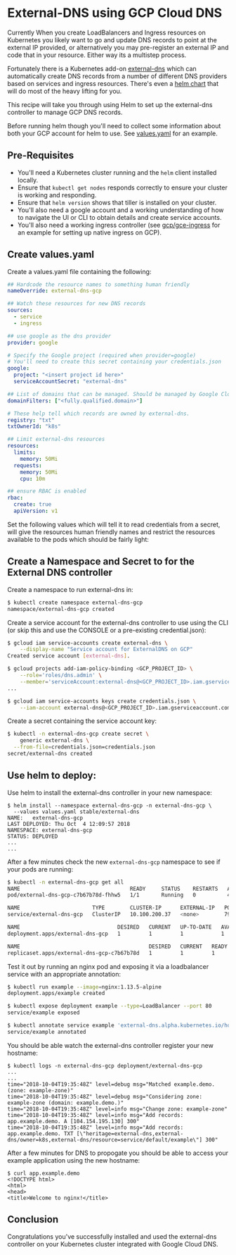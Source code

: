 # External-DNS using GCP Cloud DNS

Currently When you create LoadBalancers and Ingress resources on Kubernetes you likely want to go and update DNS records to point at the external IP provided, or alternatively you may pre-register an external IP and code that in your resource.  Either way its a multistep process.

Fortunately there is a Kubernetes add-on [external-dns](https://github.com/kubernetes-incubator/external-dns) which can automatically create DNS records from a number of different DNS providers based on services and ingress resources.  There's even a [helm chart](https://github.com/helm/charts/tree/master/stable/external-dns) that will do most of the heavy lifting for you.

This recipe will take you through using Helm to set up the external-dns controller to manage GCP DNS records.

Before running helm though you'll need to collect some information about both your GCP account for helm to use.  See [values.yaml](https://github.com/helm/charts/blob/master/stable/external-dns/values.yaml) for an example.

## Pre-Requisites

* You'll need a Kubernetes cluster running and the `helm` client installed locally.
* Ensure that `kubectl get nodes` responds correctly to ensure your cluster is working and responding.
* Ensure that `helm version` shows that tiller is installed on your cluster.
* You'll also need a google account and a working understanding of how to navigate the UI or CLI to obtain details and create service accounts.
* You'll also need a working ingress controller (see [gcp/gce-ingress](https://github.com/paulczar/kubernetes-cookbook/tree/master/gcp/gce-ingress) for an example for setting up native ingress on GCP).

## Create values.yaml

Create a values.yaml file containing the following:

```yaml
## Hardcode the resource names to something human friendly
nameOverride: external-dns-gcp

## Watch these resources for new DNS records
sources:
  - service
  - ingress

## use google as the dns provider
provider: google

# Specify the Google project (required when provider=google)
# You'll need to create this secret containing your credentials.json
google:
  project: "<insert project id here>"
  serviceAccountSecret: "external-dns"

## List of domains that can be managed. Should be managed by Google Cloud DNS
domainFilters: ["<fully.qualified.domain>"]

# These help tell which records are owned by external-dns.
registry: "txt"
txtOwnerId: "k8s"

## Limit external-dns resources
resources:
  limits:
    memory: 50Mi
  requests:
    memory: 50Mi
    cpu: 10m

## ensure RBAC is enabled
rbac:
  create: true
  apiVersion: v1
```

Set the following values which will tell it to read credentials from a secret, will give the resources human friendly names and restrict the resources available to the pods which should be fairly light:

## Create a Namespace and Secret to for the External DNS controller

Create a namespace to run external-dns in:

```bash
$ kubectl create namespace external-dns-gcp
namespace/external-dns-gcp created
```

Create a service account for the external-dns controller to use using the CLI (or skip this and use the CONSOLE or a pre-existing credential.json):

```bash
$ gcloud iam service-accounts create external-dns \
    --display-name "Service account for ExternalDNS on GCP"
Created service account [external-dns].

$ gcloud projects add-iam-policy-binding <GCP_PROJECT_ID> \
    --role='roles/dns.admin' \
    --member='serviceAccount:external-dns@<GCP_PROJECT_ID>.iam.gserviceaccount.com'
...

$ gcloud iam service-accounts keys create credentials.json \
    --iam-account external-dns@<GCP_PROJECT_ID>.iam.gserviceaccount.com
```

Create a secret containing the service account key:

```bash
$ kubectl -n external-dns-gcp create secret \
    generic external-dns \
  --from-file=credentials.json=credentials.json
secret/external-dns created
```

## Use helm to deploy:

Use helm to install the external-dns controller in your new namespace:

```
$ helm install --namespace external-dns-gcp -n external-dns-gcp \
  --values values.yaml stable/external-dns
NAME:   external-dns-gcp
LAST DEPLOYED: Thu Oct  4 12:09:57 2018
NAMESPACE: external-dns-gcp
STATUS: DEPLOYED
...
...
```

After a few minutes check the new `external-dns-gcp` namespace to see if your pods are running:

```bash
$ kubectl -n external-dns-gcp get all
NAME                                   READY     STATUS    RESTARTS   AGE
pod/external-dns-gcp-c7b67b78d-fhhw5   1/1       Running   0          45s

NAME                       TYPE        CLUSTER-IP      EXTERNAL-IP   PORT(S)    AGE
service/external-dns-gcp   ClusterIP   10.100.200.37   <none>        7979/TCP   45s

NAME                               DESIRED   CURRENT   UP-TO-DATE   AVAILABLE   AGE
deployment.apps/external-dns-gcp   1         1         1            1           45s

NAME                                         DESIRED   CURRENT   READY     AGE
replicaset.apps/external-dns-gcp-c7b67b78d   1         1         1         45s

```

Test it out by running an nginx pod and exposing it via a loadbalancer service with an appropriate annotation:

```bash
$ kubectl run example --image=nginx:1.13.5-alpine
deployment.apps/example created

$ kubectl expose deployment example --type=LoadBalancer --port 80
service/example exposed

$ kubectl annotate service example 'external-dns.alpha.kubernetes.io/hostname=app.pivlab.gcp.paulczar.wtf'
service/example annotated
```

You should be able watch the external-dns controller register your new hostname:

```
$ kubectl logs -n external-dns-gcp deployment/external-dns-gcp
...
...
time="2018-10-04T19:35:48Z" level=debug msg="Matched example.demo. (zone: example-zone)"
time="2018-10-04T19:35:48Z" level=debug msg="Considering zone: example-zone (domain: example.demo.)"
time="2018-10-04T19:35:48Z" level=info msg="Change zone: example-zone"
time="2018-10-04T19:35:48Z" level=info msg="Add records: app.example.demo. A [104.154.195.130] 300"
time="2018-10-04T19:35:48Z" level=info msg="Add records: app.example.demo. TXT [\"heritage=external-dns,external-dns/owner=k8s,external-dns/resource=service/default/example\"] 300"
```

After a few minutes for DNS to propogate you should be able to access your example application using the new hostname:

```
$ curl app.example.demo
<!DOCTYPE html>
<html>
<head>
<title>Welcome to nginx!</title>
```



## Conclusion

Congratulations you've successfully installed and used the external-dns controller on your Kubernetes cluster integrated with Google Cloud DNS.
